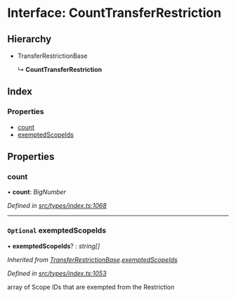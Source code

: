 # Interface: CountTransferRestriction

## Hierarchy

* TransferRestrictionBase

  ↳ **CountTransferRestriction**

## Index

### Properties

* [count](counttransferrestriction.md#count)
* [exemptedScopeIds](counttransferrestriction.md#optional-exemptedscopeids)

## Properties

###  count

• **count**: *BigNumber*

*Defined in [src/types/index.ts:1068](https://github.com/PolymathNetwork/polymesh-sdk/blob/959efb76/src/types/index.ts#L1068)*

___

### `Optional` exemptedScopeIds

• **exemptedScopeIds**? : *string[]*

*Inherited from [TransferRestrictionBase](../classes/transferrestrictionbase.md).[exemptedScopeIds](../classes/transferrestrictionbase.md#optional-exemptedscopeids)*

*Defined in [src/types/index.ts:1053](https://github.com/PolymathNetwork/polymesh-sdk/blob/959efb76/src/types/index.ts#L1053)*

array of Scope IDs that are exempted from the Restriction
